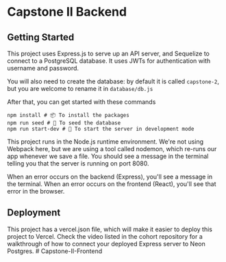 # Capstone II Backend

## Getting Started

This project uses Express.js to serve up an API server, and Sequelize to connect to a PostgreSQL database. It uses JWTs for authentication with username and password.

You will also need to create the database: by default it is called `capstone-2`, but you are welcome to rename it in `database/db.js`

After that, you can get started with these commands

```
npm install # 📦 To install the packages
npm run seed # 🌱 To seed the database
npm run start-dev # 🚀 To start the server in development mode
```

This project runs in the Node.js runtime environment. We're not using Webpack here, but we are using a tool called nodemon, which re-runs our app whenever we save a file. You should see a message in the terminal telling you that the server is running on port 8080.

When an error occurs on the backend (Express), you'll see a message in the terminal. When an error occurs on the frontend (React), you'll see that error in the browser.

## Deployment

This project has a vercel.json file, which will make it easier to deploy this project to Vercel. Check the video listed in the cohort repository for a walkthrough of how to connect your deployed Express server to Neon Postgres.
#   C a p s t o n e - I I - F r o n t e n d  
 